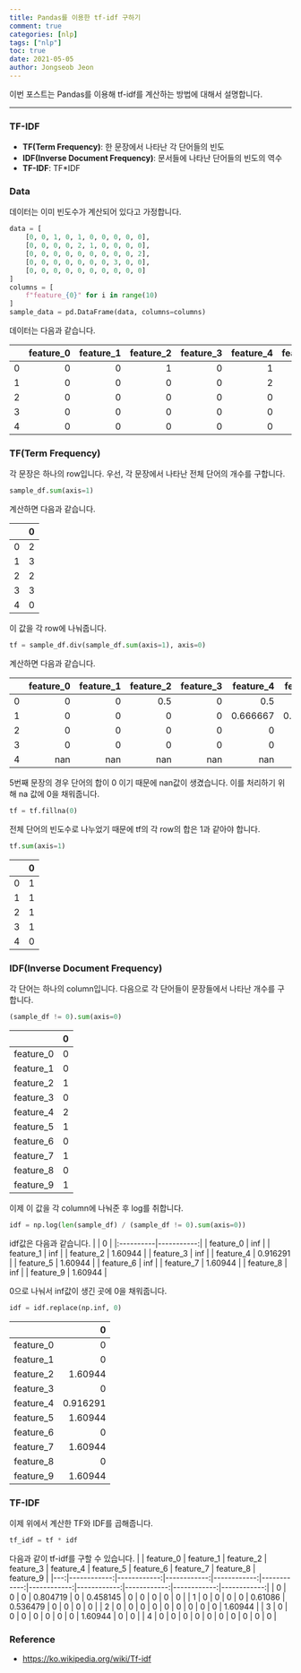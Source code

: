 ```yaml
---
title: Pandas를 이용한 tf-idf 구하기
comment: true
categories: [nlp]
tags: ["nlp"]
toc: true
date: 2021-05-05
author: Jongseob Jeon
---
```


이번 포스트는 Pandas를 이용해 tf-idf를 계산하는 방법에 대해서 설명합니다.

---
### TF-IDF
- **TF(Term Frequency)**: 한 문장에서 나타난 각 단어들의 빈도
- **IDF(Inverse Document Frequency)**: 문서들에 나타난 단어들의 빈도의 역수
- **TF-IDF**: TF*IDF


### Data
데이터는 이미 빈도수가 계산되어 있다고 가정합니다.
```python
data = [
    [0, 0, 1, 0, 1, 0, 0, 0, 0, 0],
    [0, 0, 0, 0, 2, 1, 0, 0, 0, 0],
    [0, 0, 0, 0, 0, 0, 0, 0, 0, 2],
    [0, 0, 0, 0, 0, 0, 0, 3, 0, 0],
    [0, 0, 0, 0, 0, 0, 0, 0, 0, 0]
]
columns = [
    f"feature_{0}" for i in range(10)
]
sample_data = pd.DataFrame(data, columns=columns)
```

데이터는 다음과 같습니다.

|    |   feature_0 |   feature_1 |   feature_2 |   feature_3 |   feature_4 |   feature_5 |   feature_6 |   feature_7 |   feature_8 |   feature_9 |
|---:|------------:|------------:|------------:|------------:|------------:|------------:|------------:|------------:|------------:|------------:|
|  0 |           0 |           0 |           1 |           0 |           1 |           0 |           0 |           0 |           0 |           0 |
|  1 |           0 |           0 |           0 |           0 |           2 |           1 |           0 |           0 |           0 |           0 |
|  2 |           0 |           0 |           0 |           0 |           0 |           0 |           0 |           0 |           0 |           2 |
|  3 |           0 |           0 |           0 |           0 |           0 |           0 |           0 |           3 |           0 |           0 |
|  4 |           0 |           0 |           0 |           0 |           0 |           0 |           0 |           0 |           0 |           0 |

### TF(Term Frequency)
각 문장은 하나의 row입니다.
우선, 각 문장에서 나타난 전체 단어의 개수를 구합니다.
```python
sample_df.sum(axis=1)
```
계산하면 다음과 같습니다.

|    |   0 |
|---:|----:|
|  0 |   2 |
|  1 |   3 |
|  2 |   2 |
|  3 |   3 |
|  4 |   0 |

이 값을 각 row에 나눠줍니다.
```python
tf = sample_df.div(sample_df.sum(axis=1), axis=0)
```

계산하면 다음과 같습니다.

|    |   feature_0 |   feature_1 |   feature_2 |   feature_3 |   feature_4 |   feature_5 |   feature_6 |   feature_7 |   feature_8 |   feature_9 |
|---:|------------:|------------:|------------:|------------:|------------:|------------:|------------:|------------:|------------:|------------:|
|  0 |           0 |           0 |         0.5 |           0 |    0.5      |    0        |           0 |           0 |           0 |           0 |
|  1 |           0 |           0 |         0   |           0 |    0.666667 |    0.333333 |           0 |           0 |           0 |           0 |
|  2 |           0 |           0 |         0   |           0 |    0        |    0        |           0 |           0 |           0 |           1 |
|  3 |           0 |           0 |         0   |           0 |    0        |    0        |           0 |           1 |           0 |           0 |
|  4 |         nan |         nan |       nan   |         nan |  nan        |  nan        |         nan |         nan |         nan |         nan |

5번째 문장의 경우 단어의 합이 0 이기 때문에 nan값이 생겼습니다.
이를 처리하기 위해 na 값에 0을 채워줍니다.

```python
tf = tf.fillna(0)
```

전체 단어의 빈도수로 나누었기 때문에 tf의 각 row의 합은 1과 같아야 합니다.
```python
tf.sum(axis=1)
```

|    |   0 |
|---:|----:|
|  0 |   1 |
|  1 |   1 |
|  2 |   1 |
|  3 |   1 |
|  4 |   0 |

### IDF(Inverse Document Frequency)
각 단어는 하나의 column입니다.
다음으로 각 단어들이 문장들에서 나타난 개수를 구합니다.
```python
(sample_df != 0).sum(axis=0)
```

|           |   0 |
|:----------|----:|
| feature_0 |   0 |
| feature_1 |   0 |
| feature_2 |   1 |
| feature_3 |   0 |
| feature_4 |   2 |
| feature_5 |   1 |
| feature_6 |   0 |
| feature_7 |   1 |
| feature_8 |   0 |
| feature_9 |   1 |

이제 이 값을 각 column에 나눠준 후 log를 취합니다.
```python
idf = np.log(len(sample_df) / (sample_df != 0).sum(axis=0))
```

idf값은 다음과 같습니다.
|           |          0 |
|:----------|-----------:|
| feature_0 | inf        |
| feature_1 | inf        |
| feature_2 |   1.60944  |
| feature_3 | inf        |
| feature_4 |   0.916291 |
| feature_5 |   1.60944  |
| feature_6 | inf        |
| feature_7 |   1.60944  |
| feature_8 | inf        |
| feature_9 |   1.60944  |

0으로 나눠서 inf값이 생긴 곳에 0을 채워줍니다.
```python
idf = idf.replace(np.inf, 0)
```

|           |        0 |
|:----------|---------:|
| feature_0 | 0        |
| feature_1 | 0        |
| feature_2 | 1.60944  |
| feature_3 | 0        |
| feature_4 | 0.916291 |
| feature_5 | 1.60944  |
| feature_6 | 0        |
| feature_7 | 1.60944  |
| feature_8 | 0        |
| feature_9 | 1.60944  |

### TF-IDF
이제 위에서 계산한 TF와 IDF를 곱해줍니다.
```python
tf_idf = tf * idf
```

다음과 같이 tf-idf를 구할 수 있습니다.
|    |   feature_0 |   feature_1 |   feature_2 |   feature_3 |   feature_4 |   feature_5 |   feature_6 |   feature_7 |   feature_8 |   feature_9 |
|---:|------------:|------------:|------------:|------------:|------------:|------------:|------------:|------------:|------------:|------------:|
|  0 |           0 |           0 |    0.804719 |           0 |    0.458145 |    0        |           0 |     0       |           0 |     0       |
|  1 |           0 |           0 |    0        |           0 |    0.61086  |    0.536479 |           0 |     0       |           0 |     0       |
|  2 |           0 |           0 |    0        |           0 |    0        |    0        |           0 |     0       |           0 |     1.60944 |
|  3 |           0 |           0 |    0        |           0 |    0        |    0        |           0 |     1.60944 |           0 |     0       |
|  4 |           0 |           0 |    0        |           0 |    0        |    0        |           0 |     0       |           0 |     0       |



### Reference
- https://ko.wikipedia.org/wiki/Tf-idf